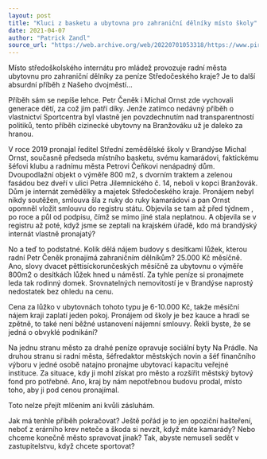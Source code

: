 ```yaml
---
layout: post
title: "Kluci z basketu a ubytovna pro zahraniční dělníky místo školy"
date: 2021-04-07
author: "Patrick Zandl"
source_url: "https://web.archive.org/web/20220701053318/https://www.piratibrandys.cz/clanek/2021-04-07-kluci-z-basketu-a-ubytovna-pro-zahranicni-delniky-misto-skoly"
---
```

Místo středoškolského internátu pro mládež provozuje radní města ubytovnu pro zahraniční dělníky za peníze Středočeského kraje? Je to další absurdní příběh z Našeho dvojměstí…

Příběh sám se nepíše lehce. Petr Čeněk i Michal Ornst zde vychovali generace dětí, za což jim patří díky. Jenže zatímco nedávný příběh o vlastnictví Sportcentra byl vlastně jen povzdechnutím nad transparentností politiků, tento příběh cizinecké ubytovny na Branžováku už je daleko za hranou.

V roce 2019 pronajal ředitel Střední zemědělské školy v Brandýse Michal Ornst, současně předseda místního basketu, svému kamarádovi, faktickému šéfovi klubu a radnímu města Petrovi Čeňkovi nenápadný dům. Dvoupodlažní objekt o výměře 800 m2, s dvorním traktem a zelenou fasádou bez dveří v ulici Petra Jilemnického č. 14, neboli v kopci Branžovák. Dům je internát zemědělky a majetek Středočeského kraje. Pronájem nebyl nikdy soutěžen, smlouva šla z ruky do ruky kamarádovi a pan Ornst opomněl vložit smlouvu do registru státu. Objevila se tam až před týdnem , po roce a půl od podpisu, čímž se mimo jiné stala neplatnou. A objevila se v registru až poté, když jsme se zeptali na krajském úřadě, kdo má brandýský internát vlastně pronajatý?

No a teď to podstatné. Kolik dělá nájem budovy s desítkami lůžek, kterou radní Petr Čeněk pronajímá zahraničním dělníkům? 25.000 Kč měsíčně. Ano, slovy dvacet pěttisíckorunčeských měsíčně za ubytovnu o výměře 800m2 o desítkách lůžek hned u náměstí. Za tyhle peníze si pronajmete leda tak rodinný domek. Srovnatelných nemovitostí je v Brandýse naprostý nedostatek bez ohledu na cenu.

Cena za lůžko v ubytovnách tohoto typu je 6-10.000 Kč, takže měsíční nájem kraji zaplatí jeden pokoj. Pronájem od školy je bez kauce a hradí se zpětně, to také není běžné ustanovení nájemní smlouvy. Řekli byste, že se jedná o obvyklé podnikání?

Na jednu stranu město za drahé peníze opravuje sociální byty Na Prádle. Na druhou stranu si radní města, šéfredaktor městských novin a šéf finančního výboru v jedné osobě natajno pronajme ubytovací kapacitu veřejné instituce. Za situace, kdy ji mohl získat pro město a rozšířit městský bytový fond pro potřebné. Ano, kraj by nám nepotřebnou budovu prodal, místo toho, aby ji pod cenou pronajímal.

Toto nelze přejít mlčením ani kvůli zásluhám.

Jak má tenhle příběh pokračovat? Ještě pořád je to jen opoziční hašteření, neboť z erárního krev neteče a škoda si nevzít, když máte kamarády? Nebo chceme konečně město spravovat jinak? Tak, abyste nemuseli sedět v zastupitelstvu, když chcete sportovat?
